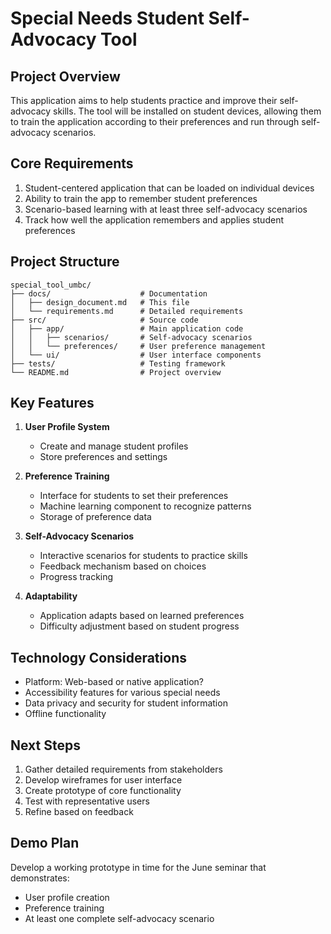 # Special Needs Student Self-Advocacy Tool

## Project Overview
This application aims to help students practice and improve their self-advocacy skills. The tool will be installed on student devices, allowing them to train the application according to their preferences and run through self-advocacy scenarios.

## Core Requirements
1. Student-centered application that can be loaded on individual devices
2. Ability to train the app to remember student preferences
3. Scenario-based learning with at least three self-advocacy scenarios
4. Track how well the application remembers and applies student preferences

## Project Structure
```
special_tool_umbc/
├── docs/                    # Documentation
│   ├── design_document.md   # This file
│   └── requirements.md      # Detailed requirements
├── src/                     # Source code
│   ├── app/                 # Main application code
│   │   ├── scenarios/       # Self-advocacy scenarios
│   │   └── preferences/     # User preference management
│   └── ui/                  # User interface components
├── tests/                   # Testing framework
└── README.md                # Project overview
```

## Key Features
1. **User Profile System**
   - Create and manage student profiles
   - Store preferences and settings

2. **Preference Training**
   - Interface for students to set their preferences
   - Machine learning component to recognize patterns
   - Storage of preference data

3. **Self-Advocacy Scenarios**
   - Interactive scenarios for students to practice skills
   - Feedback mechanism based on choices
   - Progress tracking

4. **Adaptability**
   - Application adapts based on learned preferences
   - Difficulty adjustment based on student progress

## Technology Considerations
- Platform: Web-based or native application?
- Accessibility features for various special needs
- Data privacy and security for student information
- Offline functionality

## Next Steps
1. Gather detailed requirements from stakeholders
2. Develop wireframes for user interface
3. Create prototype of core functionality
4. Test with representative users
5. Refine based on feedback

## Demo Plan
Develop a working prototype in time for the June seminar that demonstrates:
- User profile creation
- Preference training
- At least one complete self-advocacy scenario
